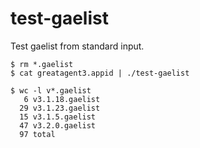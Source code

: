 # test-gaelist
Test gaelist from standard input.
```
$ rm *.gaelist
$ cat greatagent3.appid | ./test-gaelist
```
```
$ wc -l v*.gaelist
   6 v3.1.18.gaelist
  29 v3.1.23.gaelist
  15 v3.1.5.gaelist
  47 v3.2.0.gaelist
  97 total
```
